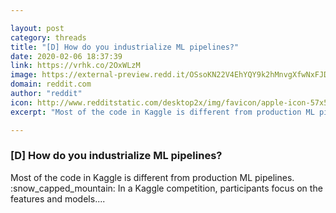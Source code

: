 ```yaml
---

layout: post
category: threads
title: "[D] How do you industrialize ML pipelines?"
date: 2020-02-06 18:37:39
link: https://vrhk.co/2OxWLzM
image: https://external-preview.redd.it/OSsoKN22V4EhYQY9k2hMnvgXfwNxFJDWN7lKa0Alp94.jpg?width=900&height=471.204188482&auto=webp&s=2e38457a9967ccd5965e359c5000070c38d5b306
domain: reddit.com
author: "reddit"
icon: http://www.redditstatic.com/desktop2x/img/favicon/apple-icon-57x57.png
excerpt: "Most of the code in Kaggle is different from production ML pipelines. :snow_capped_mountain: In a Kaggle competition, participants focus on the features and models...."

---
```


### [D] How do you industrialize ML pipelines?

Most of the code in Kaggle is different from production ML pipelines. :snow_capped_mountain: In a Kaggle competition, participants focus on the features and models....